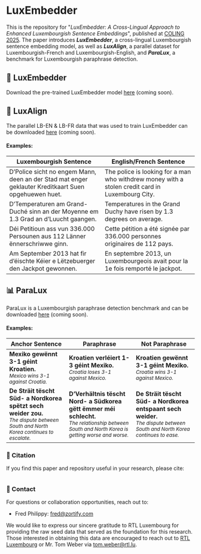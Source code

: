 # LuxEmbedder
This is the repository for "*LuxEmbedder: A Cross-Lingual Approach to Enhanced Luxembourgish Sentence Embeddings*", published at [COLING 2025](https://coling2025.org). The paper introduces ***LuxEmbedder***, a cross-lingual Luxembourgish sentence embedding model, as well as ***LuxAlign***, a parallel dataset for Luxembourgish-French and Luxembourgish-English, and ***ParaLux***, a benchmark for Luxembourgish paraphrase detection.

## 🤖 LuxEmbedder
Download the pre-trained LuxEmbedder model [here](https://huggingface.co/fredxlpy/LuxEmbedder) (coming soon).

## 📂 LuxAlign
The parallel LB-EN & LB-FR data that was used to train LuxEmbedder can be downloaded [here](https://huggingface.co/datasets/fredxlpy/LuxAlign) (coming soon).

#### Examples:
| Luxembourgish Sentence                                                                                           | English/French Sentence                                                                             |
|------------------------------------------------------------------------------------------------------------------|-----------------------------------------------------------------------------------------------------|
| D’Police sicht no engem Mann, deen an der Stad mat enger geklauter Kreditkaart Suen opgehuewen huet.             | The police is looking for a man who withdrew money with a stolen credit card in Luxembourg City.   |
| D’Temperaturen am Grand-Duché sinn an der Moyenne em 1.3 Grad an d’Luucht gaangen.                               | Temperatures in the Grand Duchy have risen by 1.3 degrees on average.                              |
| Déi Petitioun ass vun 336.000 Persounen aus 112 Länner ënnerschriwwe ginn.                                       | Cette pétition a été signée par 336.000 personnes originaires de 112 pays.                        |
| Am September 2013 hat fir d’éischte Kéier e Lëtzebuerger den Jackpot gewonnen.                                   | En septembre 2013, un Luxembourgeois avait pour la 1e fois remporté le jackpot.                   |


## 📊 ParaLux
ParaLux is a Luxembourgish paraphrase detection benchmark and can be downloaded [here](https://huggingface.co/datasets/fredxlpy/ParaLux) (coming soon).

#### Examples:
| Anchor Sentence                                                                                     | Paraphrase                                                                                 | Not Paraphrase                                                                         |
|-----------------------------------------------------------------------------------------------------|-------------------------------------------------------------------------------------------|---------------------------------------------------------------------------------------|
| **Mexiko gewënnt 3-1 géint Kroatien.** <br><sub>*Mexico wins 3-1 against Croatia.*</sub>            | **Kroatien verléiert 1-3 géint Mexiko.** <br><sub>*Croatia loses 3-1 against Mexico.*</sub> | **Kroatien gewënnt 3-1 géint Mexiko.** <br><sub>*Croatia wins 3-1 against Mexico.*</sub> |
| **De Sträit tëscht Süd- a Nordkorea spëtzt sech weider zou.** <br><sub>*The dispute between South and North Korea continues to escalate.*</sub> | **D’Verhältnis tëscht Nord- a Südkorea gëtt ëmmer méi schlecht.** <br><sub>*The relationship between South and North Korea is getting worse and worse.*</sub> | **De Sträit tëscht Süd- a Nordkorea entspaant sech weider.** <br><sub>*The dispute between South and North Korea continues to ease.*</sub> |



### 📜 Citation
If you find this paper and repository useful in your research, please cite:
```bibtex
```

### 💬 Contact
For questions or collaboration opportunities, reach out to:
- Fred Philippy: [fred@zortify.com](mailto:fred@zortify.com)

We would like to express our sincere gratitude to RTL Luxembourg for providing the raw seed data that served as the foundation for this research. Those interested in obtaining this data are encouraged to reach out to [RTL Luxembourg](https://www.rtl.lu) or Mr. Tom Weber via [tom.weber@rtl.lu](mailto:tom.weber@rtl.lu).